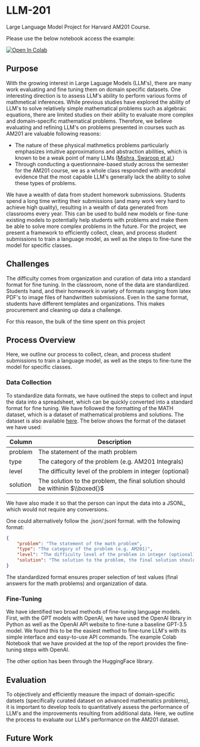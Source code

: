# LLM-201
Large Language Model Project for Harvard AM201 Course.

Please use the below notebook access the example:

[![Open In Colab](https://colab.research.google.com/assets/colab-badge.svg)](https://colab.research.google.com/github/BaeHenryS/LLM-201/blob/main/examples/example_math_openai.ipynb)


## Purpose

With the growing interest in Large Laguage Models (LLM's), there are many work evaluating and fine tuning them on domain specific datasets. One interesting direction is to assess LLM's ability to perform various forms of mathmetical inferences. While previous studies have explored the ability of LLM's to solve relatively simple mathematical problems such as algebraic equations, there are limited studies on their ability to evaluate more complex and domain-specific mathematical problems. Therefore, we believe evaluating and refining LLM's on problems presented in courses such as AM201 are valuable following reasons:
- The nature of these physical mathmetics problems particularly emphasizes intuitive approximations and abstraction abilities, which is known to be a weak point of many LLMs ([Mishra, Swaroop et al.](https://arxiv.org/abs/2204.05660))
- Through conducting a questionnaire-based study across the semester for the AM201 course, we as a whole class responded with anecdotal evidence that the most capable LLM's generally lack the ability to solve these types of problems.

We have a wealth of data from student homework submissions. Students spend a long time writing their submissions (and many work very hard to achieve high quality), resulting in a wealth of data generated from classrooms every year. This can be used to build new models or fine-tune existing models to potentially help students with problems and make them be able to solve more complex problems in the future. For the project, we present a framework to efficiently collect, clean, and process student submissions to train a language model, as well as the steps to fine-tune the model for specific classes. 

## Challenges

The difficulty comes from organization and curation of data into a standard format for fine tuning. In the classroom, none of the data are standardized. Students hand, and their homework in variety of formats ranging from latex PDF's to image files of handwritten submissions. Even in the same format, students have different templates and organizations. This makes procurement and cleaning up data a challenge. 

For this reason, the bulk of the time spent on this project 


## Process Overview

Here, we outline our process to collect, clean, and process student submissions to train a language model, as well as the steps to fine-tune the model for specific classes.

### Data Collection

To standardize data formats, we have outlined the steps to collect and input the data into a spreadsheet, which can be quickly converted into a standard format for fine tuning. We have followed the formatting of the MATH dataset, which is a dataset of mathematical problems and solutions. The dataset is also available [here](https://paperswithcode.com/dataset/math). The below shows the format of the dataset we have used:

| Column          | Description           |
| ------------------ | --------------------- |
| problem            | The statement of the math problem |
| type               | The category of the problem (e.g. AM201 Integrals) |
| level              | The difficulty level of the problem in integer (optional) |
| solution           | The solution to the problem, the final solution should be withinin \$\\\boxed{}\$ |

We have also made it so that the person can input the data into a JSONL, which would not require any conversions.

One could alternatively follow the .json/.jsonl format. with the following format:

```json
{
    "problem": "The statement of the math problem",
    "type": "The category of the problem (e.g. AM201)",
    "level": "The difficulty level of the problem in integer (optional)",
    "solution": "The solution to the problem, the final solution should be withinin \$\\\boxed{}\$"
}
```

The standardized format ensures proper selection of test values (final answers for the math problems) and organization of data. 

### Fine-Tuning

We have identified two broad methods of fine-tuning language models. First, with the GPT models with OpenAI, we have used the OpenAI library in Python as well as the OpenAI API website to fine-tune a baseline GPT-3.5 model. We found this to be the easiest method to fine-tune LLM's with its simple interface and easy-to-use API commands. The example Colab Notebook that we have provided at the top of the report provides the fine-tuning steps with OpenAI. 

The other option has been through the HuggingFace library. 


## Evaluation

To objectively and efficiently measure the impact of domain-specific datsets (specifically curated dataset on advanced mathematics problems), it is important to develop tools to quantitatively assess the performance of LLM's and the improvements resulting from additional data. Here, we outline the process to evaluate our LLM's performance on the AM201 dataset. 

## Future Work







